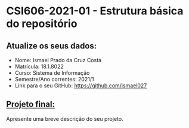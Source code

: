 # **CSI606-2021-01 - Estrutura básica do repositório**

## Atualize os seus dados:

- Nome: Ismael Prado da Cruz Costa 
- Matrícula: 18.1.8022
- Curso: Sistema de Informação
- Semestre/Ano correntes: 2021/1
- Link para o seu GitHub: https://github.com/ismael027

## [Projeto final:](./Projeto/README.md) 

Apresente uma breve descrição do seu projeto.

